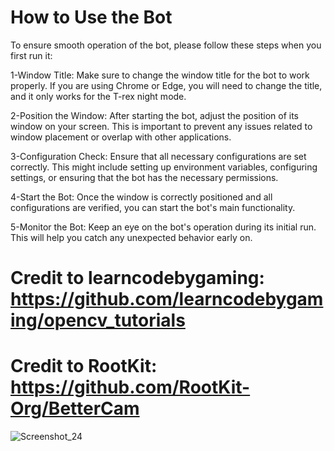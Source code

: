 # How to Use the Bot
To ensure smooth operation of the bot, please follow these steps when you first run it:

1-Window Title:
Make sure to change the window title for the bot to work properly. If you are using Chrome or Edge, you will need to change the title, and it only works for the T-rex night mode.

2-Position the Window: 
After starting the bot, adjust the position of its window on your screen. This is important to prevent any issues related to window placement or overlap with other applications.

3-Configuration Check:
Ensure that all necessary configurations are set correctly. This might include setting up environment variables, configuring settings, or ensuring that the bot has the necessary permissions.

4-Start the Bot: 
Once the window is correctly positioned and all configurations are verified, you can start the bot's main functionality.

5-Monitor the Bot:
Keep an eye on the bot's operation during its initial run. This will help you catch any unexpected behavior early on.

# Credit to learncodebygaming: https://github.com/learncodebygaming/opencv_tutorials
# Credit to RootKit: https://github.com/RootKit-Org/BetterCam

![Screenshot_24](https://github.com/Alt21one/OpenCV-T-rex/assets/125756064/0357bb80-a4be-447a-ad7c-0f2f62a6d91b)

